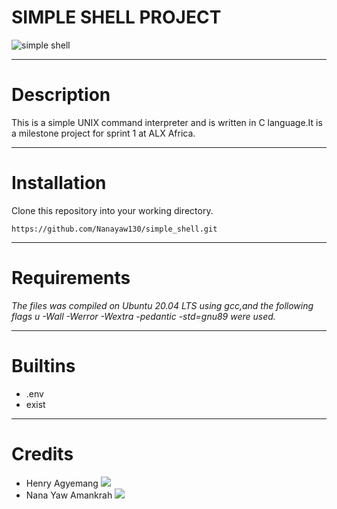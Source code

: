 # SIMPLE SHELL PROJECT


![simple shell](https://s3.amazonaws.com/intranet-projects-files/holbertonschool-low_level_programming/235/shell.jpeg)

***
# Description
This is a simple UNIX command interpreter and is written in C language.It is a milestone project for sprint 1 at ALX Africa.

***
# Installation
Clone this repository into your working directory.
```
https://github.com/Nanayaw130/simple_shell.git

```
***
# Requirements
_The files was compiled on Ubuntu 20.04 LTS using gcc,and the following flags u -Wall -Werror -Wextra -pedantic -std=gnu89 were used._


***
# Builtins
- .env
- exist

***
# Credits
- Henry Agyemang ![](https://github.com/kobbi156)
- Nana Yaw Amankrah ![](https://github.com/Nanayaw130)

